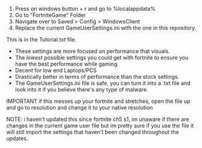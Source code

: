 1. Press on windows button + r and go to %localappdata%
2. Go to "FortniteGame" Folder
3. Navigate over to Saved > Config > WindowsClient
4. Replace the current GameUserSettings.ini with the one in this repository.

This is in the Tutorial.txt file.

+ These settings are more focused on performance that visuals.
+ The *lowest* possible settings you could get with fortnite to ensure you have the best performance while gaming.
+ Decent for low end Laptops/PCS
+ Drastically better in terms of performance than the stock settings.
+ The GameUserSettings.ini file is safe, you can turn it into a .txt file and look into it if you believe there's any type of malware.
  
IMPORTANT
if this messes up your fortnite and stretches, open the file up and go to resolution and change it to your native resolution


NOTE: i haven't updated this since fortnite ch5 s1, im unaware if there are changes in the current game user file but im pretty sure if you use the file it will still import the settings that haven't been changed throughout the updates.
